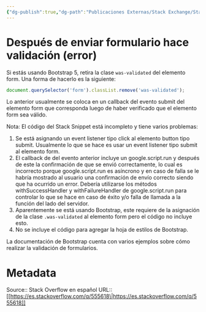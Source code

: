 ```yaml
---
{"dg-publish":true,"dg-path":"Publicaciones Externas/Stack Exchange/Stack Overflow en español/es.stackoverflow.com-555618.md","permalink":"/publicaciones-externas/stack-exchange/stack-overflow-en-espanol/es-stackoverflow-com-555618/","title":"Después de enviar formulario hace validación (error)","hide":true,"noteIcon":"default","created":"2024-04-03T12:49:10.507-06:00","updated":"2024-04-05T16:43:57.991-06:00"}
---
```


# Después de enviar formulario hace validación (error)

Si estás usando Bootstrap 5, retira la clase `was-validated` del elemento form. Una forma de hacerlo es la siguiente:

```javascript
document.querySelector('form').classList.remove('was-validated');
```

Lo anterior usualmente se coloca en un callback del evento submit del elemento form que corresponda luego de haber verificado que el elemento form sea válido.
 
Nota: El código del Stack Snippet está incompleto y tiene varios problemas:

1. Se está asignando un event listener tipo click al elemento button tipo submit. Usualmente lo que se hace es usar un event listener tipo submit al elemento form.
2. El callback de del evento anterior incluye un google.script.run y después de este la confirmación de que se envió correctamente, lo cual es incorrecto porque google.script.run es asíncrono y en caso de falla se le habría mostrado al usuario una confirmación de envío correcto siendo que ha ocurrido un error. Debería utilizarse los métodos withSuccessHandler y withFailureHandler de google.script.run para controlar lo que se hace en caso de éxito y/o falla de llamada a la función del lado del servidor. 
3. Aparentemente se está usando Bootstrap, este requiere de la asignación de la clase `.was-validated` al elemento form pero el código no incluye esto.
4. No se incluye el código para agregar la hoja de estilos de Bootstrap.

La documentación de Bootstrap cuenta con varios ejemplos sobre cómo realizar la validación de formularios.

# Metadata
Source:: Stack Overflow en español
URL:: [[https://es.stackoverflow.com/q/555618\|https://es.stackoverflow.com/q/555618]]


